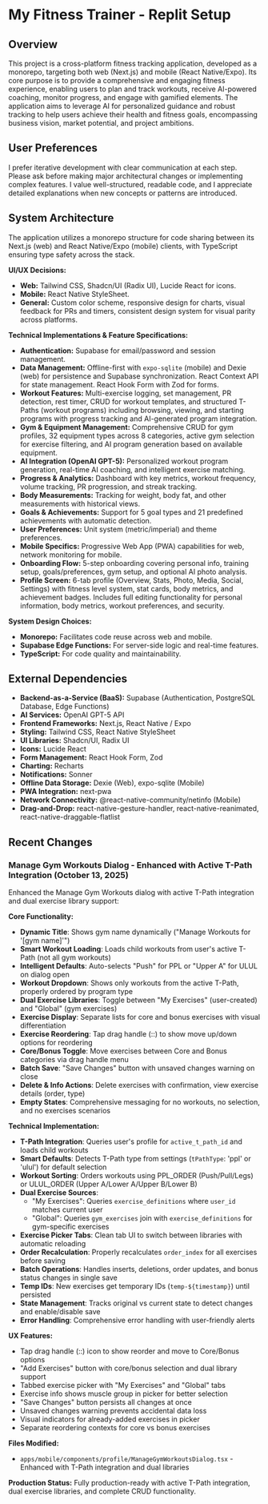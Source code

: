 # My Fitness Trainer - Replit Setup

## Overview
This project is a cross-platform fitness tracking application, developed as a monorepo, targeting both web (Next.js) and mobile (React Native/Expo). Its core purpose is to provide a comprehensive and engaging fitness experience, enabling users to plan and track workouts, receive AI-powered coaching, monitor progress, and engage with gamified elements. The application aims to leverage AI for personalized guidance and robust tracking to help users achieve their health and fitness goals, encompassing business vision, market potential, and project ambitions.

## User Preferences
I prefer iterative development with clear communication at each step. Please ask before making major architectural changes or implementing complex features. I value well-structured, readable code, and I appreciate detailed explanations when new concepts or patterns are introduced.

## System Architecture
The application utilizes a monorepo structure for code sharing between its Next.js (web) and React Native/Expo (mobile) clients, with TypeScript ensuring type safety across the stack.

**UI/UX Decisions:**
- **Web:** Tailwind CSS, Shadcn/UI (Radix UI), Lucide React for icons.
- **Mobile:** React Native StyleSheet.
- **General:** Custom color scheme, responsive design for charts, visual feedback for PRs and timers, consistent design system for visual parity across platforms.

**Technical Implementations & Feature Specifications:**
- **Authentication:** Supabase for email/password and session management.
- **Data Management:** Offline-first with `expo-sqlite` (mobile) and Dexie (web) for persistence and Supabase synchronization. React Context API for state management. React Hook Form with Zod for forms.
- **Workout Features:** Multi-exercise logging, set management, PR detection, rest timer, CRUD for workout templates, and structured T-Paths (workout programs) including browsing, viewing, and starting programs with progress tracking and AI-generated program integration.
- **Gym & Equipment Management:** Comprehensive CRUD for gym profiles, 32 equipment types across 8 categories, active gym selection for exercise filtering, and AI program generation based on available equipment.
- **AI Integration (OpenAI GPT-5):** Personalized workout program generation, real-time AI coaching, and intelligent exercise matching.
- **Progress & Analytics:** Dashboard with key metrics, workout frequency, volume tracking, PR progression, and streak tracking.
- **Body Measurements:** Tracking for weight, body fat, and other measurements with historical views.
- **Goals & Achievements:** Support for 5 goal types and 21 predefined achievements with automatic detection.
- **User Preferences:** Unit system (metric/imperial) and theme preferences.
- **Mobile Specifics:** Progressive Web App (PWA) capabilities for web, network monitoring for mobile.
- **Onboarding Flow:** 5-step onboarding covering personal info, training setup, goals/preferences, gym setup, and optional AI photo analysis.
- **Profile Screen:** 6-tab profile (Overview, Stats, Photo, Media, Social, Settings) with fitness level system, stat cards, body metrics, and achievement badges. Includes full editing functionality for personal information, body metrics, workout preferences, and security.

**System Design Choices:**
- **Monorepo:** Facilitates code reuse across web and mobile.
- **Supabase Edge Functions:** For server-side logic and real-time features.
- **TypeScript:** For code quality and maintainability.

## External Dependencies
- **Backend-as-a-Service (BaaS):** Supabase (Authentication, PostgreSQL Database, Edge Functions)
- **AI Services:** OpenAI GPT-5 API
- **Frontend Frameworks:** Next.js, React Native / Expo
- **Styling:** Tailwind CSS, React Native StyleSheet
- **UI Libraries:** Shadcn/UI, Radix UI
- **Icons:** Lucide React
- **Form Management:** React Hook Form, Zod
- **Charting:** Recharts
- **Notifications:** Sonner
- **Offline Data Storage:** Dexie (Web), expo-sqlite (Mobile)
- **PWA Integration:** next-pwa
- **Network Connectivity:** @react-native-community/netinfo (Mobile)
- **Drag-and-Drop:** react-native-gesture-handler, react-native-reanimated, react-native-draggable-flatlist

## Recent Changes

### Manage Gym Workouts Dialog - Enhanced with Active T-Path Integration (October 13, 2025)
Enhanced the Manage Gym Workouts dialog with active T-Path integration and dual exercise library support:

**Core Functionality:**
- **Dynamic Title**: Shows gym name dynamically ("Manage Workouts for '[gym name]'")
- **Smart Workout Loading**: Loads child workouts from user's active T-Path (not all gym workouts)
- **Intelligent Defaults**: Auto-selects "Push" for PPL or "Upper A" for ULUL on dialog open
- **Workout Dropdown**: Shows only workouts from the active T-Path, properly ordered by program type
- **Dual Exercise Libraries**: Toggle between "My Exercises" (user-created) and "Global" (gym exercises)
- **Exercise Display**: Separate lists for core and bonus exercises with visual differentiation
- **Exercise Reordering**: Tap drag handle (::) to show move up/down options for reordering
- **Core/Bonus Toggle**: Move exercises between Core and Bonus categories via drag handle menu
- **Batch Save**: "Save Changes" button with unsaved changes warning on close
- **Delete & Info Actions**: Delete exercises with confirmation, view exercise details (order, type)
- **Empty States**: Comprehensive messaging for no workouts, no selection, and no exercises scenarios

**Technical Implementation:**
- **T-Path Integration**: Queries user's profile for `active_t_path_id` and loads child workouts
- **Smart Defaults**: Detects T-Path type from settings (`tPathType`: 'ppl' or 'ulul') for default selection
- **Workout Sorting**: Orders workouts using PPL_ORDER (Push/Pull/Legs) or ULUL_ORDER (Upper A/Lower A/Upper B/Lower B)
- **Dual Exercise Sources**: 
  - "My Exercises": Queries `exercise_definitions` where `user_id` matches current user
  - "Global": Queries `gym_exercises` join with `exercise_definitions` for gym-specific exercises
- **Exercise Picker Tabs**: Clean tab UI to switch between libraries with automatic reloading
- **Order Recalculation**: Properly recalculates `order_index` for all exercises before saving
- **Batch Operations**: Handles inserts, deletions, order updates, and bonus status changes in single save
- **Temp IDs**: New exercises get temporary IDs (`temp-${timestamp}`) until persisted
- **State Management**: Tracks original vs current state to detect changes and enable/disable save
- **Error Handling**: Comprehensive error handling with user-friendly alerts

**UX Features:**
- Tap drag handle (::) icon to show reorder and move to Core/Bonus options
- "Add Exercises" button with core/bonus selection and dual library support
- Tabbed exercise picker with "My Exercises" and "Global" tabs
- Exercise info shows muscle group in picker for better selection
- "Save Changes" button persists all changes at once
- Unsaved changes warning prevents accidental data loss
- Visual indicators for already-added exercises in picker
- Separate reordering contexts for core vs bonus exercises

**Files Modified:**
- `apps/mobile/components/profile/ManageGymWorkoutsDialog.tsx` - Enhanced with T-Path integration and dual libraries

**Production Status:** Fully production-ready with active T-Path integration, dual exercise libraries, and complete CRUD functionality.